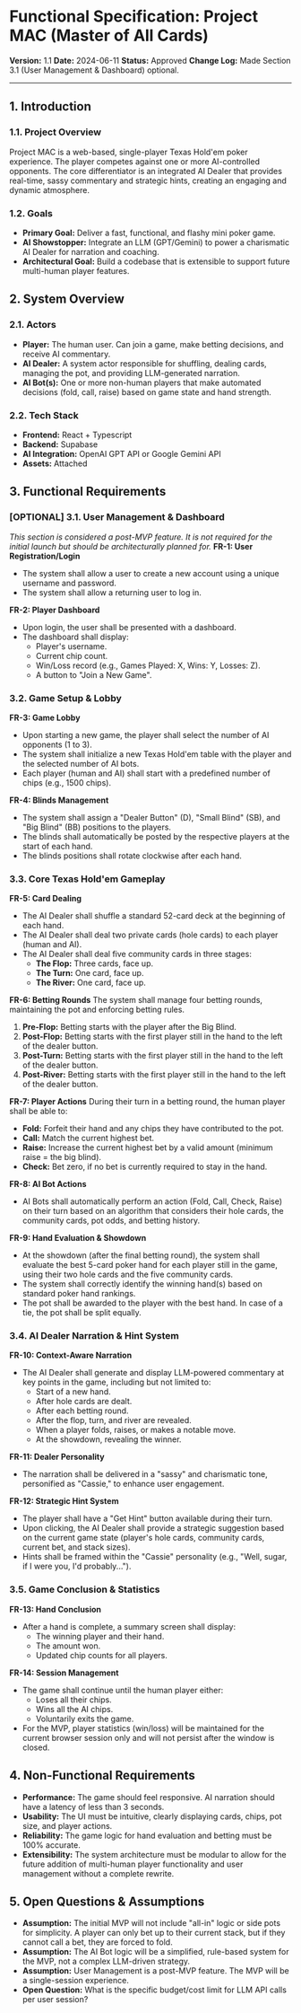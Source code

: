 # Functional Specification: Project MAC (Master of All Cards)

**Version:** 1.1
**Date:** 2024-06-11
**Status:** Approved
**Change Log:** Made Section 3.1 (User Management & Dashboard) optional.

---

## 1. Introduction

### 1.1. Project Overview

Project MAC is a web-based, single-player Texas Hold'em poker experience. The player competes against one or more AI-controlled opponents. The core differentiator is an integrated AI Dealer that provides real-time, sassy commentary and strategic hints, creating an engaging and dynamic atmosphere.

### 1.2. Goals

- **Primary Goal:** Deliver a fast, functional, and flashy mini poker game.
- **AI Showstopper:** Integrate an LLM (GPT/Gemini) to power a charismatic AI Dealer for narration and coaching.
- **Architectural Goal:** Build a codebase that is extensible to support future multi-human player features.

## 2. System Overview

### 2.1. Actors

- **Player:** The human user. Can join a game, make betting decisions, and receive AI commentary.
- **AI Dealer:** A system actor responsible for shuffling, dealing cards, managing the pot, and providing LLM-generated narration.
- **AI Bot(s):** One or more non-human players that make automated decisions (fold, call, raise) based on game state and hand strength.

### 2.2. Tech Stack

- **Frontend:** React + Typescript
- **Backend:** Supabase
- **AI Integration:** OpenAI GPT API or Google Gemini API
- **Assets:** Attached

## 3. Functional Requirements

### [OPTIONAL] 3.1. User Management & Dashboard

_This section is considered a post-MVP feature. It is not required for the initial launch but should be architecturally planned for._
**FR-1: User Registration/Login**

- The system shall allow a user to create a new account using a unique username and password.
- The system shall allow a returning user to log in.

**FR-2: Player Dashboard**

- Upon login, the user shall be presented with a dashboard.
- The dashboard shall display:
  - Player's username.
  - Current chip count.
  - Win/Loss record (e.g., Games Played: X, Wins: Y, Losses: Z).
  - A button to "Join a New Game".

### 3.2. Game Setup & Lobby

**FR-3: Game Lobby**

- Upon starting a new game, the player shall select the number of AI opponents (1 to 3).
- The system shall initialize a new Texas Hold'em table with the player and the selected number of AI bots.
- Each player (human and AI) shall start with a predefined number of chips (e.g., 1500 chips).

**FR-4: Blinds Management**

- The system shall assign a "Dealer Button" (D), "Small Blind" (SB), and "Big Blind" (BB) positions to the players.
- The blinds shall automatically be posted by the respective players at the start of each hand.
- The blinds positions shall rotate clockwise after each hand.

### 3.3. Core Texas Hold'em Gameplay

**FR-5: Card Dealing**

- The AI Dealer shall shuffle a standard 52-card deck at the beginning of each hand.
- The AI Dealer shall deal two private cards (hole cards) to each player (human and AI).
- The AI Dealer shall deal five community cards in three stages:
  - **The Flop:** Three cards, face up.
  - **The Turn:** One card, face up.
  - **The River:** One card, face up.

**FR-6: Betting Rounds**
The system shall manage four betting rounds, maintaining the pot and enforcing betting rules.

1.  **Pre-Flop:** Betting starts with the player after the Big Blind.
2.  **Post-Flop:** Betting starts with the first player still in the hand to the left of the dealer button.
3.  **Post-Turn:** Betting starts with the first player still in the hand to the left of the dealer button.
4.  **Post-River:** Betting starts with the first player still in the hand to the left of the dealer button.

**FR-7: Player Actions**
During their turn in a betting round, the human player shall be able to:

- **Fold:** Forfeit their hand and any chips they have contributed to the pot.
- **Call:** Match the current highest bet.
- **Raise:** Increase the current highest bet by a valid amount (minimum raise = the big blind).
- **Check:** Bet zero, if no bet is currently required to stay in the hand.

**FR-8: AI Bot Actions**

- AI Bots shall automatically perform an action (Fold, Call, Check, Raise) on their turn based on an algorithm that considers their hole cards, the community cards, pot odds, and betting history.

**FR-9: Hand Evaluation & Showdown**

- At the showdown (after the final betting round), the system shall evaluate the best 5-card poker hand for each player still in the game, using their two hole cards and the five community cards.
- The system shall correctly identify the winning hand(s) based on standard poker hand rankings.
- The pot shall be awarded to the player with the best hand. In case of a tie, the pot shall be split equally.

### 3.4. AI Dealer Narration & Hint System

**FR-10: Context-Aware Narration**

- The AI Dealer shall generate and display LLM-powered commentary at key points in the game, including but not limited to:
  - Start of a new hand.
  - After hole cards are dealt.
  - After each betting round.
  - After the flop, turn, and river are revealed.
  - When a player folds, raises, or makes a notable move.
  - At the showdown, revealing the winner.

**FR-11: Dealer Personality**

- The narration shall be delivered in a "sassy" and charismatic tone, personified as "Cassie," to enhance user engagement.

**FR-12: Strategic Hint System**

- The player shall have a "Get Hint" button available during their turn.
- Upon clicking, the AI Dealer shall provide a strategic suggestion based on the current game state (player's hole cards, community cards, current bet, and stack sizes).
- Hints shall be framed within the "Cassie" personality (e.g., "Well, sugar, if I were you, I'd probably...").

### 3.5. Game Conclusion & Statistics

**FR-13: Hand Conclusion**

- After a hand is complete, a summary screen shall display:
  - The winning player and their hand.
  - The amount won.
  - Updated chip counts for all players.

**FR-14: Session Management**

- The game shall continue until the human player either:
  - Loses all their chips.
  - Wins all the AI chips.
  - Voluntarily exits the game.
- For the MVP, player statistics (win/loss) will be maintained for the current browser session only and will not persist after the window is closed.

## 4. Non-Functional Requirements

- **Performance:** The game should feel responsive. AI narration should have a latency of less than 3 seconds.
- **Usability:** The UI must be intuitive, clearly displaying cards, chips, pot size, and player actions.
- **Reliability:** The game logic for hand evaluation and betting must be 100% accurate.
- **Extensibility:** The system architecture must be modular to allow for the future addition of multi-human player functionality and user management without a complete rewrite.

## 5. Open Questions & Assumptions

- **Assumption:** The initial MVP will not include "all-in" logic or side pots for simplicity. A player can only bet up to their current stack, but if they cannot call a bet, they are forced to fold.
- **Assumption:** The AI Bot logic will be a simplified, rule-based system for the MVP, not a complex LLM-driven strategy.
- **Assumption:** User Management is a post-MVP feature. The MVP will be a single-session experience.
- **Open Question:** What is the specific budget/cost limit for LLM API calls per user session?
